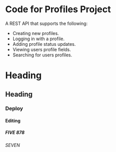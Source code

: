 # Code for Profiles Project #

A REST API that supports the following:
 * Creating new profiles.
 * Logging in with a profile.
 * Adding profile status updates.
 * Viewing users profile fields.
 * Searching for users profiles.


# Heading


## Heading


### Deploy


#### Editing


##### FIVE 878


###### SEVEN
